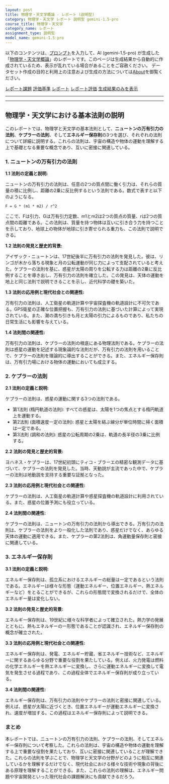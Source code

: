```yaml
---
layout: post
title: 物理学・天文学概論 - レポート (説明型)
category: 物理学・天文学 レポート 説明型 gemini-1.5-pro
course_title: 物理学・天文学
category_name: レポート
assignment_type: 説明型
model_name: gemini-1.5-pro
---
```


以下のコンテンツは、[プロンプト](https://github.com/takedatoshiyuki/synthetic_assignments/tree/main/generated/物理学・天文学/gemini-1.5-pro/prompt_レポート-説明型.md)を入力して、AI (gemini-1.5-pro) が生成した「[物理学・天文学概論](/contents/物理学・天文学/)」のレポートです。このページは生成結果から自動的に作成されているため、表示が乱れている場合があることをご容赦ください。
データセット作成の目的と利用上の注意および生成の方法については[About](/About)を御覧ください。

[レポート課題](../レポート課題-説明型)
[評価基準](../評価基準-説明型)
[レポート](../レポート-説明型)
[レポート評価](../レポート評価-説明型)
[生成結果のみを表示](https://github.com/takedatoshiyuki/synthetic_assignments/tree/main/generated/物理学・天文学/gemini-1.5-pro/レポート-説明型.md)
  

***
***
  
## 物理学・天文学における基本法則の説明

このレポートでは、物理学と天文学の基本法則として、**ニュートンの万有引力の法則**、**ケプラーの法則**、そして**エネルギー保存則**の3つを選び、それぞれの法則について詳細に説明する。これらの法則は、宇宙の構造や物体の運動を理解する上で基礎となる重要な概念であり、互いに密接に関連している。

### 1. ニュートンの万有引力の法則

**1.1 法則の定義と説明:**

ニュートンの万有引力の法則は、任意の2つの質点間に働く引力は、それらの質量の積に比例し、距離の2乗に反比例するという法則である。数式で表すと以下のようになる。

```
F = G * (m1 * m2) / r^2
```

ここで、Fは引力、Gは万有引力定数、m1とm2は2つの質点の質量、rは2つの質点間の距離である。この法則は、質量を持つ物体は互いに引き合う力を持つことを示しており、地球上の物体が地球に引き寄せられる重力も、この法則で説明できる。

**1.2 法則の発見と歴史的背景:**

アイザック・ニュートンは、17世紀後半に万有引力の法則を発見した。彼は、リンゴが木から落ちる現象と月の公転運動が同じ力によって支配されていると考えた。ケプラーの法則を基に、惑星が太陽の周りを公転する力は距離の2乗に反比例することを導き出し、万有引力の法則を確立した。この発見は、天体の運動を地上と同じ法則で説明できることを示し、近代科学の礎を築いた。

**1.3 法則の応用例と現代社会との関連性:**

万有引力の法則は、人工衛星の軌道計算や宇宙探査機の軌道設計に不可欠である。GPS衛星の正確な位置把握も、万有引力の法則に基づいた計算によって実現されている。また、潮の満ち引きも月と太陽の引力によるものであり、私たちの日常生活にも影響を与えている。

**1.4 法則間の関連性:**

万有引力の法則は、ケプラーの法則の根底にある物理法則である。ケプラーの法則は惑星の運動を記述する現象論的な法則だが、万有引力の法則を用いることで、ケプラーの法則を理論的に導出することができる。また、エネルギー保存則は、万有引力場における物体の運動においても成立する。


### 2. ケプラーの法則

**2.1 法則の定義と説明:**

ケプラーの法則は、惑星の運動に関する3つの法則である。

* 第1法則 (楕円軌道の法則): すべての惑星は、太陽を1つの焦点とする楕円軌道上を運動する。
* 第2法則 (面積速度一定の法則): 惑星と太陽を結ぶ線分が単位時間に掃く面積は一定である。
* 第3法則 (調和の法則): 惑星の公転周期の2乗は、軌道の長半径の3乗に比例する。

**2.2 法則の発見と歴史的背景:**

ヨハネス・ケプラーは、17世紀初頭にティコ・ブラーエの精密な観測データに基づいて、ケプラーの法則を発見した。当時、天動説が主流であった中で、ケプラーの法則は地動説を支持する重要な証拠となった。

**2.3 法則の応用例と現代社会との関連性:**

ケプラーの法則は、人工衛星の軌道計算や惑星探査機の軌道設計に利用されている。また、惑星の位置予測にも役立っている。

**2.4 法則間の関連性:**

ケプラーの法則は、ニュートンの万有引力の法則から導出できる。万有引力の法則は、ケプラーの法則をより一般化した法則であり、惑星だけでなく、あらゆる天体の運動に適用できる。また、ケプラーの第2法則は、角運動量保存則と密接に関連している。


### 3. エネルギー保存則

**3.1 法則の定義と説明:**

エネルギー保存則は、孤立系におけるエネルギーの総量は一定であるという法則である。エネルギーは様々な形態（運動エネルギー、位置エネルギー、熱エネルギーなど）をとることができるが、これらの形態間で変換されるだけで、全体のエネルギー量は変化しない。

**3.2 法則の発見と歴史的背景:**

エネルギー保存則は、19世紀に様々な科学者によって確立された。熱力学の発展とともに、熱もエネルギーの一形態であることが認識され、エネルギー保存則の概念が確立された。

**3.3 法則の応用例と現代社会との関連性:**

エネルギー保存則は、発電、エネルギー貯蔵、省エネルギー技術など、エネルギーに関するあらゆる分野で重要な役割を果たしている。例えば、火力発電は燃料の化学エネルギーを熱エネルギーに変換し、さらに運動エネルギーに変換して電気を発生させる過程であり、この過程全体でエネルギー保存則が成り立っている。

**3.4 法則間の関連性:**

エネルギー保存則は、万有引力の法則やケプラーの法則と密接に関連している。例えば、惑星が太陽に近づくとき、位置エネルギーが運動エネルギーに変換され、速度が増加する。この過程はエネルギー保存則によって説明できる。


### まとめ

本レポートでは、ニュートンの万有引力の法則、ケプラーの法則、そしてエネルギー保存則について考察した。これらの法則は、宇宙の構造や物体の運動を理解する上で重要な役割を果たしており、互いに密接に関連していることが理解できた。これらの法則を学ぶことで、物理学と天文学の分野がどのように相互に関連しているかを理解するだけでなく、現代社会における様々な技術や現象の背後にある原理を理解することができる。また、これらの法則の理解は、エネルギー問題や宇宙開発といった現代社会の課題解決にも貢献できるだろう。
